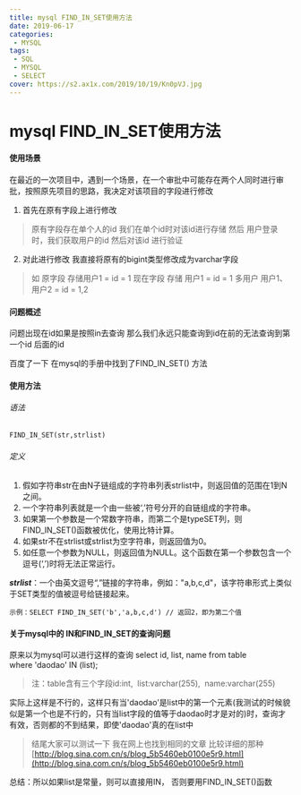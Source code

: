 ```yaml
---
title: mysql FIND_IN_SET使用方法
date: 2019-06-17
categories: 
 - MYSQL
tags: 
 - SQL
 - MYSQL
 - SELECT
cover: https://s2.ax1x.com/2019/10/19/Kn0pVJ.jpg
---
```

# mysql FIND_IN_SET使用方法

#### 使用场景

在最近的一次项目中，遇到一个场景，在一个审批中可能存在两个人同时进行审批，按照原先项目的思路，我决定对该项目的字段进行修改

1. 首先在原有字段上进行修改
> 原有字段存在单个人的id 我们在单个id时对该id进行存储 然后 用户登录时，我们获取用户的id 然后对该id 进行验证
2. 对此进行修改 我直接将原有的bigint类型修改成为varchar字段
> 如 原字段 存储用户1 = id = 1
> 现在字段 存储 用户1 = id = 1  多用户 用户1、用户2 = id = 1,2

#### 问题概述

问题出现在id如果是按照in去查询 那么我们永远只能查询到id在前的无法查询到第一个id 后面的id

百度了一下 在mysql的手册中找到了FIND_IN_SET() 方法

#### 使用方法
###### 语法

```
FIND_IN_SET(str,strlist)
```

###### 定义

1. 假如字符串str在由N子链组成的字符串列表strlist中，则返回值的范围在1到N之间。
2. 一个字符串列表就是一个由一些被‘,’符号分开的自链组成的字符串。
3. 如果第一个参数是一个常数字符串，而第二个是typeSET列，则FIND_IN_SET()函数被优化，使用比特计算。
4. 如果str不在strlist或strlist为空字符串，则返回值为0。
5. 如任意一个参数为NULL，则返回值为NULL。这个函数在第一个参数包含一个逗号(‘,’)时将无法正常运行。

***strlist***：一个由英文逗号“,”链接的字符串，例如："a,b,c,d"，该字符串形式上类似于SET类型的值被逗号给链接起来。

```
示例：SELECT FIND_IN_SET('b','a,b,c,d') // 返回2，即为第二个值
```


#### 关于mysql中的 IN和FIND_IN_SET的查询问题


原来以为mysql可以进行这样的查询
select id, list, name from table where 'daodao' IN (list);

> 注：table含有三个字段id:int,  list:varchar(255),  name:varchar(255)

实际上这样是不行的，这样只有当'daodao'是list中的第一个元素(我测试的时候貌似是第一个也是不行的，只有当list字段的值等于daodao时才是对的)时，查询才有效，否则都的不到结果，即使'daodao'真的在list中

> 结尾大家可以测试一下 我在网上也找到相同的文章 比较详细的那种[http://blog.sina.com.cn/s/blog_5b5460eb0100e5r9.html](http://blog.sina.com.cn/s/blog_5b5460eb0100e5r9.html)



总结：所以如果list是常量，则可以直接用IN， 否则要用FIND_IN_SET()函数